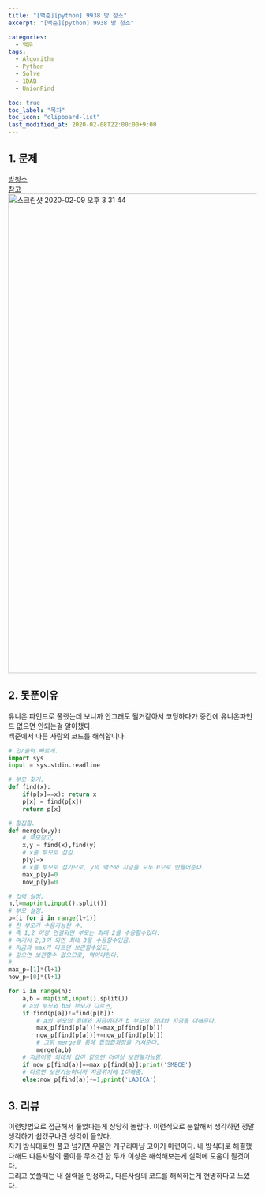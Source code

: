 ```yaml
---
title: "[백준][python] 9938 방 청소"
excerpt: "[백준][python] 9938 방 청소"

categories:
  - 백준
tags:
  - Algorithm
  - Python
  - Solve
  - 1DAB
  - UnionFind

toc: true
toc_label: "목차"
toc_icon: "clipboard-list"
last_modified_at: 2020-02-08T22:00:00+9:00
---
```


## 1. 문제
[방청소](https://www.acmicpc.net/problem/9938)  
[참고](https://www.acmicpc.net/source/16330265)  
<img width="971" alt="스크린샷 2020-02-09 오후 3 31 44" src="https://user-images.githubusercontent.com/20227720/74097618-6fe60080-4b51-11ea-8eec-38fc3b83a8aa.png">

## 2. 못푼이유
유니온 파인드로 풀랬는데 보니까 안그래도 될거같아서 코딩하다가 중간에 유니온파인드 없으면 안되는걸 알아챘다.  
백준에서 다른 사람의 코드를 해석합니다.  

```python
# 입/출력 빠르게.
import sys
input = sys.stdin.readline

# 부모 찾기.
def find(x):
    if(p[x]==x): return x
    p[x] = find(p[x])
    return p[x]

# 합집합.
def merge(x,y):
    # 부모찾고,
    x,y = find(x),find(y)
    # x를 부모로 섬김.
    p[y]=x
    # x를 부모로 섬기므로, y의 맥스와 지금을 모두 0으로 만들어준다.
    max_p[y]=0
    now_p[y]=0

# 입력 설정.
n,l=map(int,input().split())
# 부모 설정.
p=[i for i in range(l+1)]
# 한 부모가 수용가능한 수.
# 즉 1,2 이랑 연결되면 부모는 최대 2를 수용할수있다.
# 여기서 2,3이 되면 최대 3을 수용할수있음.
# 지금과 max가 다르면 보관할수있고,
# 같으면 보관할수 없으므로, 먹어야한다.
#
max_p=[1]*(l+1)
now_p=[0]*(l+1)

for i in range(n):
    a,b = map(int,input().split())
    # a의 부모와 b의 부모가 다르면,
    if find(p[a])!=find(p[b]):
        # a의 부모의 최대와 지금에다가 b 부모의 최대와 지금을 더해준다.
        max_p[find(p[a])]+=max_p[find(p[b])]
        now_p[find(p[a])]+=now_p[find(p[b])]
        # 그뒤 merge를 통해 합집합과정을 거쳐준다.
        merge(a,b)
    # 지금이랑 최대의 값이 같으면 더이상 보관불가능함.
    if now_p[find(a)]==max_p[find(a)]:print('SMECE')
    # 다르면 보관가능하니까 지금위치에 1더해줌.
    else:now_p[find(a)]+=1;print('LADICA')
```

## 3. 리뷰

이런방법으로 접근해서 풀었다는게 상당히 놀랍다. 이런식으로 분할해서 생각하면 정말 생각하기 쉽겠구나란 생각이 들었다.  
자기 방식대로만 풀고 넘기면 우물안 개구리마냥 고이기 마련이다. 내 방식대로 해결했다해도 다른사람의 풀이를 무조건 한 두개 이상은 해석해보는게 실력에 도움이 될것이다.  
그리고 못풀때는 내 실력을 인정하고, 다른사람의 코드를 해석하는게 현명하다고 느꼈다.  
